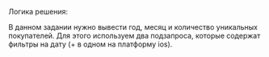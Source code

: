 Логика решения:

В данном задании нужно вывести год, месяц и количество уникальных покупателей. Для этого используем два подзапроса, которые содержат фильтры на дату (+ в одном на платформу ios).
